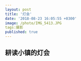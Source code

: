 ```yaml
---
layout: post
title: '灯会'
date: '2018-08-23 16:05:55 +0300'
image: /photo/IMG_5413.JPG
tags:摄影
published: true
---
```


## 耕读小镇的灯会
